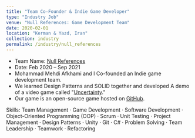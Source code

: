 ```yaml
---
title: "Team Co-Founder & Indie Game Developer"
type: "Industry Job"
venue: "Null References: Game Development Team"
date: 2020-02-01
location: "Kerman & Yazd, Iran"
collection: industry
permalink: /industry/null_references
---
```

- Team Name: [Null References](https://github.com/Null-References)
- Date: Feb 2020 – Sep 2021
- Mohammad Mehdi Afkhami and I Co-founded an Indie game development team.
- We learned Design Patterns and SOLID together and developed A demo of a video game called "[Uncertainty](../projects/Uncertainty)."
- Our game is an open-source game hosted on [GitHub](https://github.com/Null-References/Uncertainty).
<!-- - Currently, our team isn't at its peak since all its members are busy at university. Still, we're looking forward to continuing the Uncertainty and eventually finishing it when we're free. -->


Skills: Team Management · Game Development · Software Development · Object-Oriented Programming (OOP) · Scrum · Unit Testing · Project Management · Design Patterns · Unity · Git · C# · Problem Solving · Team Leadership · Teamwork · Refactoring






